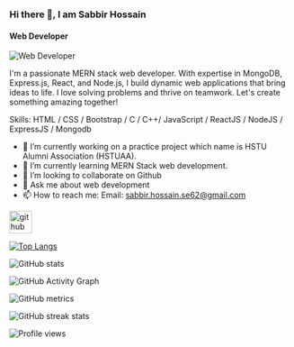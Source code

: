 ### Hi there 👋, I am Sabbir Hossain
#### Web Developer
![Web Developer](https://images.unsplash.com/photo-1542831371-29b0f74f9713?auto=format&fit=crop&q=80&w=2070&ixlib=rb-4.0.3&ixid=M3wxMjA3fDB8MHxwaG90by1wYWdlfHx8fGVufDB8fHx8fA%3D%3D)

I'm a passionate MERN stack web developer. With expertise in MongoDB, Express.js, React, and Node.js, I build dynamic web applications that bring ideas to life. I love solving problems and thrive on teamwork. Let's create something amazing together!

Skills: HTML / CSS / Bootstrap /  C / C++/ JavaScript / ReactJS / NodeJS / ExpressJS / Mongodb

- 🔭 I’m currently working on a practice project which name is HSTU Alumni Association (HSTUAA). 
- 🌱 I’m currently learning MERN Stack web development. 
- 👯 I’m looking to collaborate on Github 
- 💬 Ask me about web development 
- 📫 How to reach me: Email: sabbir.hossain.se62@gmail.com 


[<img src='https://cdn.jsdelivr.net/npm/simple-icons@3.0.1/icons/github.svg' alt='github' height='40'>](https://github.com/sabbir-62)  

[![Top Langs](https://github-readme-stats.vercel.app/api/top-langs/?username=sabbir-62)](https://github.com/anuraghazra/github-readme-stats)

![GitHub stats](https://github-readme-stats.vercel.app/api?username=sabbir-62&show_icons=true&count_private=true)  

![GitHub Activity Graph](https://activity-graph.herokuapp.com/graph?username=sabbir-62)  

![GitHub metrics](https://metrics.lecoq.io/sabbir-62)  

![GitHub streak stats](https://streak-stats.demolab.com/?user=sabbir-62)  

![Profile views](https://gpvc.arturio.dev/sabbir-62)  
